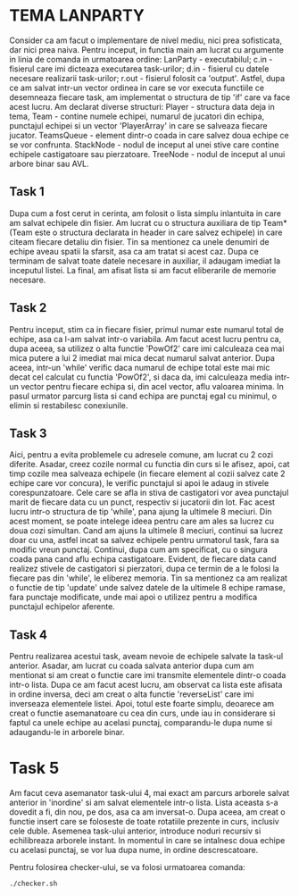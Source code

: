 # TEMA LANPARTY
Consider ca am facut o implementare de nivel mediu, nici prea sofisticata, dar nici prea naiva.
Pentru inceput, in functia main am lucrat cu argumente in linia de comanda in urmatoarea ordine: LanParty - executabilul; c.in - fisierul care imi dicteaza executarea task-urilor; d.in - fisierul cu datele necesare realizarii task-urilor; r.out - fisierul folosit ca 'output'. Astfel, dupa ce am salvat intr-un vector ordinea in care se vor executa functiile ce desemneaza fiecare task, am implementat o structura de tip 'if' care va face acest lucru.
Am declarat diverse structuri: Player - structura data deja in tema, Team - contine numele echipei, numarul de jucatori din echipa, punctajul echipei si un vector 'PlayerArray' in care se salveaza fiecare jucator. TeamsQueue - element dintr-o coada in care salvez doua echipe ce se vor confrunta. StackNode - nodul de inceput al unei stive care contine echipele castigatoare sau pierzatoare. TreeNode - nodul de inceput al unui arbore binar sau AVL.

## Task 1
Dupa cum a fost cerut in cerinta, am folosit o lista simplu inlantuita in care am salvat echipele din fisier. Am lucrat cu o structura auxiliara de tip Team*(Team este o structura declarata in header in care salvez echipele) in care citeam fiecare detaliu din fisier. Tin sa mentionez ca unele denumiri de echipe aveau spatii la sfarsit, asa ca am tratat si acest caz. Dupa ce terminam de salvat toate datele necesare in auxiliar, il adaugam imediat la inceputul listei. La final, am afisat lista si am facut eliberarile de memorie necesare.

## Task 2
Pentru inceput, stim ca in fiecare fisier, primul numar este numarul total de echipe, asa ca l-am salvat intr-o variabila. Am facut acest lucru pentru ca, dupa aceea, sa utilizez o alta functie 'PowOf2' care imi calculeaza cea mai mica putere a lui 2 imediat mai mica decat numarul salvat anterior. Dupa aceea, intr-un 'while' verific daca numarul de echipe total este mai mic decat cel calculat cu functia 'PowOf2', si daca da, imi calculeaza media intr-un vector pentru fiecare echipa si, din acel vector, aflu valoarea minima. In pasul urmator parcurg lista si cand echipa are punctaj egal cu minimul, o elimin si restabilesc conexiunile.

## Task 3
Aici, pentru a evita problemele cu adresele comune, am lucrat cu 2 cozi diferite. Asadar, creez cozile normal cu functia din curs si le afisez, apoi, cat timp cozile mea salveaza echipele (in fiecare element al cozii salvez cate 2 echipe care vor concura), le verific punctajul si apoi le adaug in stivele corespunzatoare. Cele care se afla in stiva de castigatori vor avea punctajul marit de fiecare data cu un punct, respectiv si jucatorii din lot. Fac acest lucru intr-o structura de tip 'while', pana ajung la ultimele 8 meciuri. Din acest moment, se poate intelege ideea pentru care am ales sa lucrez cu doua cozi simultan. Cand am ajuns la ultimele 8 meciuri, continui sa lucrez doar cu una, astfel incat sa salvez echipele pentru urmatorul task, fara sa modific vreun punctaj. Continui, dupa cum am specificat, cu o singura coada pana cand aflu echipa castigatoare. Evident, de fiecare data cand realizez stivele de castigatori si pierzatori, dupa ce termin de a le folosi la fiecare pas din 'while', le eliberez memoria. Tin sa mentionez ca am realizat o functie de tip 'update' unde salvez datele de la ultimele 8 echipe ramase, fara punctaje modificate, unde mai apoi o utilizez pentru a modifica punctajul echipelor aferente.

## Task 4
Pentru realizarea acestui task, aveam nevoie de echipele salvate la task-ul anterior. Asadar, am lucrat cu coada salvata anterior dupa cum am mentionat si am creat o functie care imi transmite elementele dintr-o coada intr-o lista. Dupa ce am facut acest lucru, am observat ca lista este afisata in ordine inversa, deci am creat o alta functie 'reverseList' care imi inverseaza elementele listei. Apoi, totul este foarte simplu, deoarece am creat o functie asemanatoare cu cea din curs, unde iau in considerare si faptul ca unele echipe au acelasi punctaj, comparandu-le dupa nume si adaugandu-le in arborele binar.

# Task 5
Am facut ceva asemanator task-ului 4, mai exact am parcurs arborele salvat anterior in 'inordine' si am salvat elementele intr-o lista. Lista aceasta s-a dovedit a fi, din nou, pe dos, asa ca am inversat-o. Dupa aceea, am creat o functie insert care se foloseste de toate rotatiile prezente in curs, inclusiv cele duble. Asemenea task-ului anterior, introduce noduri recursiv si echilibreaza arborele instant. In momentul in care se intalnesc doua echipe cu acelasi punctaj, se vor lua dupa nume, in ordine descrescatoare.






Pentru folosirea checker-ului, se va folosi urmatoarea comanda:
```shell
./checker.sh
````



